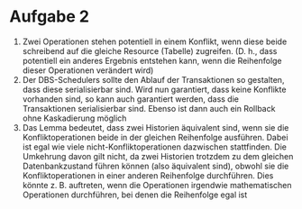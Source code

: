 # Aufgabe 2
1)  Zwei Operationen stehen potentiell in einem Konflikt, wenn diese beide schreibend auf die gleiche Resource (Tabelle) zugreifen. (D. h., dass potentiell ein anderes Ergebnis entstehen kann, wenn die Reihenfolge dieser Operationen verändert wird)
2)  Der DBS-Schedulers sollte den Ablauf der Transaktionen so gestalten, dass diese serialisierbar sind. Wird nun garantiert, dass keine Konflikte vorhanden sind, so kann auch garantiert werden, dass die Transaktionen serialisierbar sind. Ebenso ist dann auch ein Rollback ohne Kaskadierung möglich
3)  Das Lemma bedeutet, dass zwei Historien äquivalent sind, wenn sie die Konfliktoperationen beide in der gleichen Reihenfolge ausführen. Dabei ist egal wie viele nicht-Konfliktoperationen dazwischen stattfinden.
Die Umkehrung davon gilt nicht, da zwei Historien trotzdem zu dem gleichen Datenbankzustand führen können (also äquivalent sind), obwohl sie die Konfliktoperationen in einer anderen Reihenfolge durchführen. Dies könnte z. B. auftreten, wenn die Operationen irgendwie mathematischen Operationen durchführen, bei denen die Reihenfolge egal ist